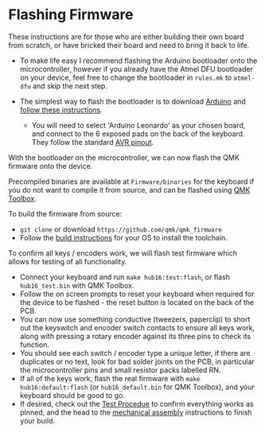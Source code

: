# Flashing Firmware

These instructions are for those who are either building their own board from scratch, or have bricked their board and need to bring it back to life. 

* To make life easy I recommend flashing the Arduino bootloader onto the microcontroller, however if you already have the Atmel DFU bootloader on your device, feel free to change the bootloader in `rules.mk` to `atmel-dfu` and skip the next step. 

* The simplest way to flash the bootloader is to download [Arduino](https://www.arduino.cc/en/main/software) and [follow these instructions](https://learn.sparkfun.com/tutorials/installing-an-arduino-bootloader/all).
	* You will need to select 'Arduino Leonardo' as your chosen board, and connect to the 6 exposed pads on the back of the keyboard. They follow the standard [AVR pinout](https://www.olimex.com/Products/AVR/Programmers/AVR-ICSP/resources/AVR-ICSP.gif).

With the bootloader on the microcontroller, we can now flash the QMK firmware onto the device. 

Precompiled binaries are available at `Firmware/binaries` for the keyboard if you do not want to compile it from source, and can be flashed using [QMK Toolbox](https://github.com/qmk/qmk_toolbox).

To build the firmware from source: 

* `git clone` or download `https://github.com/qmk/qmk_firmware`
* Follow the [build instructions](https://docs.qmk.fm/#/getting_started_build_tools) for your OS to install the toolchain.

To confirm all keys / encoders work, we will flash test firmware which allows for testing of all functionality. 
* Connect your keyboard and run `make hub16:test:flash`, or flash `hub16_test.bin` with QMK Toolbox.
* Follow the on screen prompts to reset your keyboard when required for the device to be flashed - the reset button is located on the back of the PCB. 
* You can now use something conductive (tweezers, paperclip) to short out the keyswitch and encoder switch contacts to ensure all keys work, along with pressing a rotary encoder against its three pins to check its function. 
* You should see each switch / encoder type a unique letter, if there are duplicates or no text, look for bad solder joints on the PCB, in particular the microcontroller pins and small resistor packs labelled RN. 
* If all of the keys work, flash the real firmware with `make hub16:default:flash` (or `hub16_default.bin` for QMK Toolbox), and your keyboard should be good to go. 
* If desired, check out the [Test Procedue](test-procedure.md) to confirm everything works as plnned, and the head to the [mechanical assembly](Documents/enclosure-manufacturing.md) instructions to finish your build.
